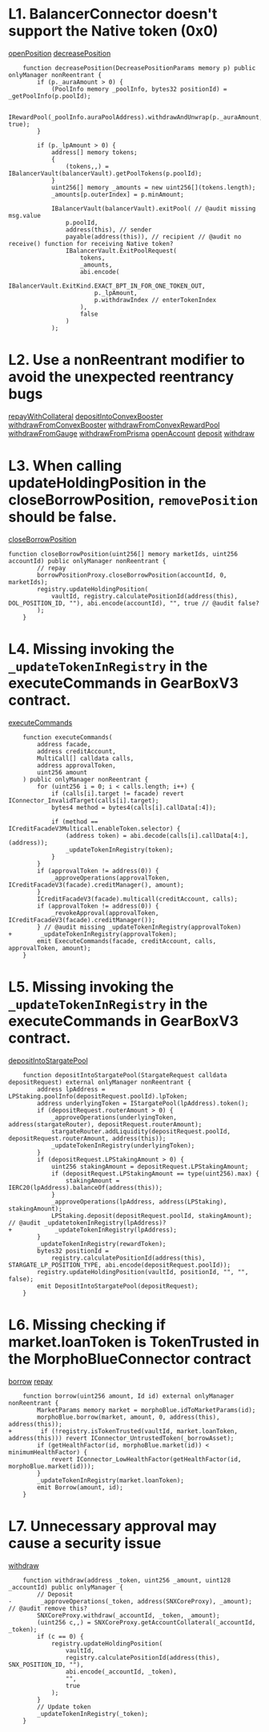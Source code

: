 
# L1. BalancerConnector doesn't support the Native token (0x0) 
[openPosition](https://github.com/code-423n4/2024-04-noya/blob/main/contracts/connectors/BalancerConnector.sol#L81)
[decreasePosition](https://github.com/code-423n4/2024-04-noya/blob/main/contracts/connectors/BalancerConnector.sol#L133)
```solidity
    function decreasePosition(DecreasePositionParams memory p) public onlyManager nonReentrant {
        if (p._auraAmount > 0) {
            (PoolInfo memory _poolInfo, bytes32 positionId) = _getPoolInfo(p.poolId);

            IRewardPool(_poolInfo.auraPoolAddress).withdrawAndUnwrap(p._auraAmount, true);
        }

        if (p._lpAmount > 0) {
            address[] memory tokens;
            {
                (tokens,,) = IBalancerVault(balancerVault).getPoolTokens(p.poolId);
            }
            uint256[] memory _amounts = new uint256[](tokens.length);
            _amounts[p.outerIndex] = p.minAmount;

            IBalancerVault(balancerVault).exitPool( // @audit missing msg.value
                p.poolId,
                address(this), // sender
                payable(address(this)), // recipient // @audit no receive() function for receiving Native token?
                IBalancerVault.ExitPoolRequest(
                    tokens,
                    _amounts,
                    abi.encode(
                        IBalancerVault.ExitKind.EXACT_BPT_IN_FOR_ONE_TOKEN_OUT,
                        p._lpAmount,
                        p.withdrawIndex // enterTokenIndex
                    ),
                    false
                )
            );
```

# L2. Use a nonReentrant modifier to avoid the unexpected reentrancy bugs
[repayWithCollateral](https://github.com/code-423n4/2024-04-noya/blob/main/contracts/connectors/AaveConnector.sol#L88)
[depositIntoConvexBooster](https://github.com/code-423n4/2024-04-noya/blob/main/contracts/connectors/CurveConnector.sol#L103)
[withdrawFromConvexBooster](https://github.com/code-423n4/2024-04-noya/blob/main/contracts/connectors/CurveConnector.sol#L182)
[withdrawFromConvexRewardPool](https://github.com/code-423n4/2024-04-noya/blob/main/contracts/connectors/CurveConnector.sol#L192)
[withdrawFromGauge](https://github.com/code-423n4/2024-04-noya/blob/main/contracts/connectors/CurveConnector.sol#L202)
[withdrawFromPrisma](https://github.com/code-423n4/2024-04-noya/blob/main/contracts/connectors/CurveConnector.sol#L212)
[openAccount](https://github.com/code-423n4/2024-04-noya/blob/main/contracts/connectors/GearBoxV3.sol#L24)
[deposit](https://github.com/code-423n4/2024-04-noya/blob/main/contracts/connectors/SNXConnector.sol#L30)
[withdraw](https://github.com/code-423n4/2024-04-noya/blob/main/contracts/connectors/SNXConnector.sol#L46)



# L3. When calling updateHoldingPosition in the closeBorrowPosition, `removePosition` should be false.
[closeBorrowPosition](https://github.com/code-423n4/2024-04-noya/blob/main/contracts/connectors/Dolomite.sol#L102)
```solidity
function closeBorrowPosition(uint256[] memory marketIds, uint256 accountId) public onlyManager nonReentrant {
        // repay
        borrowPositionProxy.closeBorrowPosition(accountId, 0, marketIds);
        registry.updateHoldingPosition(
            vaultId, registry.calculatePositionId(address(this), DOL_POSITION_ID, ""), abi.encode(accountId), "", true // @audit false?
        );
    }
```

# L4. Missing invoking the `_updateTokenInRegistry` in the executeCommands in GearBoxV3 contract.
[executeCommands](https://github.com/code-423n4/2024-04-noya/blob/main/contracts/connectors/GearBoxV3.sol#L62~L86)

```solidity
    function executeCommands(
        address facade,
        address creditAccount,
        MultiCall[] calldata calls,
        address approvalToken,
        uint256 amount
    ) public onlyManager nonReentrant {
        for (uint256 i = 0; i < calls.length; i++) {
            if (calls[i].target != facade) revert IConnector_InvalidTarget(calls[i].target);
            bytes4 method = bytes4(calls[i].callData[:4]);

            if (method == ICreditFacadeV3Multicall.enableToken.selector) {
                (address token) = abi.decode(calls[i].callData[4:], (address));
                _updateTokenInRegistry(token);
            }
        }
        if (approvalToken != address(0)) {
            _approveOperations(approvalToken, ICreditFacadeV3(facade).creditManager(), amount);
        }
        ICreditFacadeV3(facade).multicall(creditAccount, calls);
        if (approvalToken != address(0)) {
            _revokeApproval(approvalToken, ICreditFacadeV3(facade).creditManager());
        } // @audit missing _updateTokenInRegistry(approvalToken)
+        _updateTokenInRegistry(approvalToken);
        emit ExecuteCommands(facade, creditAccount, calls, approvalToken, amount);
    }
```

# L5. Missing invoking the `_updateTokenInRegistry` in the executeCommands in GearBoxV3 contract.
[depositIntoStargatePool](https://github.com/code-423n4/2024-04-noya/blob/main/contracts/connectors/StargateConnector.sol#L63)
```solidity
    function depositIntoStargatePool(StargateRequest calldata depositRequest) external onlyManager nonReentrant {
        address lpAddress = LPStaking.poolInfo(depositRequest.poolId).lpToken;
        address underlyingToken = IStargatePool(lpAddress).token();
        if (depositRequest.routerAmount > 0) {
            _approveOperations(underlyingToken, address(stargateRouter), depositRequest.routerAmount);
            stargateRouter.addLiquidity(depositRequest.poolId, depositRequest.routerAmount, address(this));
            _updateTokenInRegistry(underlyingToken);
        }
        if (depositRequest.LPStakingAmount > 0) {
            uint256 stakingAmount = depositRequest.LPStakingAmount;
            if (depositRequest.LPStakingAmount == type(uint256).max) {
                stakingAmount = IERC20(lpAddress).balanceOf(address(this));
            }
            _approveOperations(lpAddress, address(LPStaking), stakingAmount);
            LPStaking.deposit(depositRequest.poolId, stakingAmount); // @audit _updatetokenInRegistry(lpAddress)?
+            _updateTokenInRegistry(lpAddress);
        }
        _updateTokenInRegistry(rewardToken);
        bytes32 positionId =
            registry.calculatePositionId(address(this), STARGATE_LP_POSITION_TYPE, abi.encode(depositRequest.poolId));
        registry.updateHoldingPosition(vaultId, positionId, "", "", false);
        emit DepositIntoStargatePool(depositRequest);
    }
```

# L6. Missing checking if market.loanToken is TokenTrusted in the MorphoBlueConnector contract
[borrow](https://github.com/code-423n4/2024-04-noya/blob/main/contracts/connectors/MorphoBlueConnector.sol#L82)
[repay](https://github.com/code-423n4/2024-04-noya/blob/main/contracts/connectors/MorphoBlueConnector.sol#L97)
```solidity
    function borrow(uint256 amount, Id id) external onlyManager nonReentrant {
        MarketParams memory market = morphoBlue.idToMarketParams(id);
        morphoBlue.borrow(market, amount, 0, address(this), address(this));
+        if (!registry.isTokenTrusted(vaultId, market.loanToken, address(this))) revert IConnector_UntrustedToken(_borrowAsset);
        if (getHealthFactor(id, morphoBlue.market(id)) < minimumHealthFactor) {
            revert IConnector_LowHealthFactor(getHealthFactor(id, morphoBlue.market(id)));
        }
        _updateTokenInRegistry(market.loanToken);
        emit Borrow(amount, id);
    }
```

# L7. Unnecessary approval may cause a security issue
[withdraw](https://github.com/code-423n4/2024-04-noya/blob/main/contracts/connectors/SNXConnector.sol#L48)
```solidity
    function withdraw(address _token, uint256 _amount, uint128 _accountId) public onlyManager {
        // Deposit
-        _approveOperations(_token, address(SNXCoreProxy), _amount); // @audit remove this?
        SNXCoreProxy.withdraw(_accountId, _token, _amount);
        (uint256 c,,) = SNXCoreProxy.getAccountCollateral(_accountId, _token);
        if (c == 0) {
            registry.updateHoldingPosition(
                vaultId,
                registry.calculatePositionId(address(this), SNX_POSITION_ID, ""),
                abi.encode(_accountId, _token),
                "",
                true
            );
        }
        // Update token
        _updateTokenInRegistry(_token);
    }
```